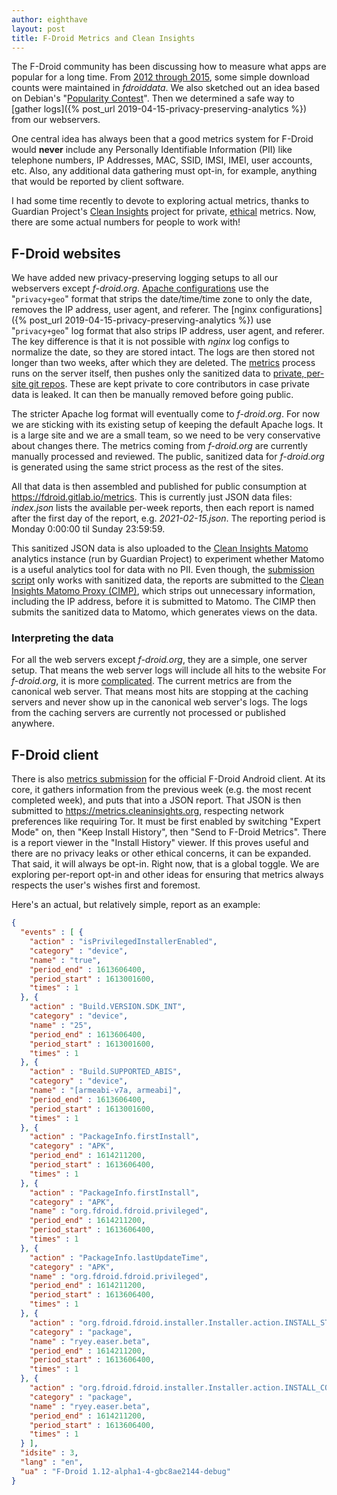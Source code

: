 ```yaml
---
author: eighthave
layout: post
title: F-Droid Metrics and Clean Insights
---
```


The F-Droid community has been discussing how to measure what apps are popular for a long time.  From [2012 through 2015](https://gitlab.com/fdroid/fdroiddata/-/commits/078f32f6/stats/total_downloads_app.txt), some simple download counts were maintained in _fdroiddata_.  We also sketched out an idea based on Debian's "[Popularity Contest](https://gitlab.com/fdroid/fdroidclient/-/issues/396)".  Then we determined a safe way to [gather logs]({% post_url 2019-04-15-privacy-preserving-analytics %}) from our webservers.

One central idea has always been that a good metrics system for F-Droid would **never** include any Personally Identifiable Information (PII) like telephone numbers, IP Addresses, MAC, SSID, IMSI, IMEI, user accounts, etc.  Also, any additional data gathering must opt-in, for example, anything that would be reported by client software.

I had some time recently to devote to exploring actual metrics, thanks to Guardian Project's [Clean Insights](https://cleaninsights.org) project for private, [ethical](https://guardianproject.info/2021/02/18/usability-the-wonderful-powerful-idea-that-betrayed-us/) metrics.  Now, there are some actual numbers for people to work with!


## F-Droid websites

We have added new privacy-preserving logging setups to all our webservers except _f-droid.org_.  [Apache configurations](https://guardianproject.info/2017/06/08/tracking-usage-without-tracking-people/) use the "`privacy+geo`" format that strips the date/time/time zone to only the date, removes the IP address, user agent, and referer.  The [nginx configurations]({% post_url 2019-04-15-privacy-preserving-analytics %}) use "`privacy+geo`" log format that also strips IP address, user agent, and referer.  The key difference is that it is not possible with _nginx_ log configs to normalize the date, so they are stored intact.  The logs are then stored not longer than two weeks, after which they are deleted.  The [metrics](https://gitlab.com/fdroid/metrics) process runs on the server itself, then pushes only the sanitized data to [private, per-site git repos](https://gitlab.com/fdroid/metrics-data).  These are kept private to core contributors in case private data is leaked.  It can then be manually removed before going public.

The stricter Apache log format will eventually come to _f-droid.org_.  For now we are sticking with its existing setup of keeping the default Apache logs.  It is a large site and we are a small team, so we need to be very conservative about changes there.  The metrics coming from _f-droid.org_ are currently manually processed and reviewed.  The public, sanitized data for _f-droid.org_ is generated using the same strict process as the rest of the sites.

All that data is then assembled and published for public consumption at <https://fdroid.gitlab.io/metrics>.  This is currently just JSON data files: _index.json_ lists the available per-week reports, then each report is named after the first day of the report, e.g. _2021-02-15.json_.  The reporting period is Monday 0:00:00 til Sunday 23:59:59.

This sanitized JSON data is also uploaded to the [Clean Insights Matomo](https://metrics.cleaninsights.org/) analytics instance (run by Guardian Project) to experiment whether Matomo is a useful analytics tool for data with no PII.  Even though, the [submission script](https://gitlab.com/fdroid/metrics/-/blob/22b56074/submit-to-cimp.py) only works with sanitized data, the reports are submitted to the [Clean Insights Matomo Proxy (CIMP)](https://gitlab.com/cleaninsights/clean-insights-matomo-proxy/), which strips out unnecessary information, including the IP address, before it is submitted to Matomo.  The CIMP then submits the sanitized data to Matomo, which generates views on the data.


### Interpreting the data

For all the web servers except _f-droid.org_, they are a simple, one server setup.  That means the web server logs will include all hits to the website  For _f-droid.org_, it is more [complicated](https://gitlab.com/fdroid/wiki/-/wikis/Internal/Servers#f-droidorg).  The current metrics are from the canonical web server.  That means most hits are stopping at the caching servers and never show up in the canonical web server's logs.  The logs from the caching servers are currently not processed or published anywhere.


## F-Droid client

There is also [metrics submission](https://gitlab.com/fdroid/fdroidclient/-/merge_requests/985) for the official F-Droid Android client. At its core, it gathers information from the previous week (e.g. the most recent completed week), and puts that into a JSON report.  That JSON is then submitted to <https://metrics.cleaninsights.org>, respecting network preferences like requiring Tor.  It must be first enabled by switching "Expert Mode" on, then "Keep Install History", then "Send to F-Droid Metrics".  There is a report viewer in the "Install History" viewer.  If this proves useful and there are no privacy leaks or other ethical concerns, it can be expanded.  That said, it will always be opt-in.  Right now, that is a global toggle.  We are exploring per-report opt-in and other ideas for ensuring that metrics always respects the user's wishes first and foremost.


Here's an actual, but relatively simple, report as an example:

```json
{
  "events" : [ {
    "action" : "isPrivilegedInstallerEnabled",
    "category" : "device",
    "name" : "true",
    "period_end" : 1613606400,
    "period_start" : 1613001600,
    "times" : 1
  }, {
    "action" : "Build.VERSION.SDK_INT",
    "category" : "device",
    "name" : "25",
    "period_end" : 1613606400,
    "period_start" : 1613001600,
    "times" : 1
  }, {
    "action" : "Build.SUPPORTED_ABIS",
    "category" : "device",
    "name" : "[armeabi-v7a, armeabi]",
    "period_end" : 1613606400,
    "period_start" : 1613001600,
    "times" : 1
  }, {
    "action" : "PackageInfo.firstInstall",
    "category" : "APK",
    "period_end" : 1614211200,
    "period_start" : 1613606400,
    "times" : 1
  }, {
    "action" : "PackageInfo.firstInstall",
    "category" : "APK",
    "name" : "org.fdroid.fdroid.privileged",
    "period_end" : 1614211200,
    "period_start" : 1613606400,
    "times" : 1
  }, {
    "action" : "PackageInfo.lastUpdateTime",
    "category" : "APK",
    "name" : "org.fdroid.fdroid.privileged",
    "period_end" : 1614211200,
    "period_start" : 1613606400,
    "times" : 1
  }, {
    "action" : "org.fdroid.fdroid.installer.Installer.action.INSTALL_STARTED",
    "category" : "package",
    "name" : "ryey.easer.beta",
    "period_end" : 1614211200,
    "period_start" : 1613606400,
    "times" : 1
  }, {
    "action" : "org.fdroid.fdroid.installer.Installer.action.INSTALL_COMPLETE",
    "category" : "package",
    "name" : "ryey.easer.beta",
    "period_end" : 1614211200,
    "period_start" : 1613606400,
    "times" : 1
  } ],
  "idsite" : 3,
  "lang" : "en",
  "ua" : "F-Droid 1.12-alpha1-4-gbc8ae2144-debug"
}

```

